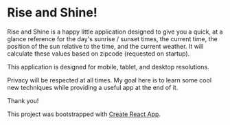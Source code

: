 # Rise and Shine!

Rise and Shine is a happy little application designed to give you a quick, at a glance reference for the day's sunrise / sunset times, the current time, the position of the sun relative to the time, and the current weather. It will calculate these values based on zipcode (requested on startup).

This application is designed for mobile, tablet, and desktop resolutions.

Privacy will be respected at all times. My goal here is to learn some cool new techniques while providing a useful app at the end of it.

Thank you!

This project was bootstrapped with [Create React App](https://github.com/facebook/create-react-app).